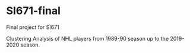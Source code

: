 # SI671-final
Final project for SI671

Clustering Analysis of NHL players from 1989-90 season up to the 2019-2020 season.
